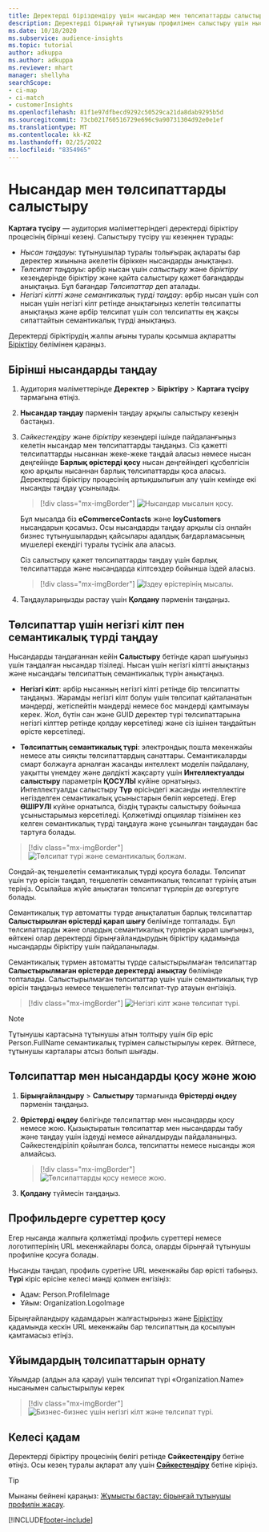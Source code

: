 ```yaml
---
title: Деректерді біріздендіру үшін нысандар мен төлсипаттарды салыстыру
description: Деректерді бірыңғай тұтынушы профилімен салыстыру үшін нысандарды, төлсипаттарды, негізгі кілттерді және семантикалық түрлерді таңдаңыз.
ms.date: 10/18/2020
ms.subservice: audience-insights
ms.topic: tutorial
author: adkuppa
ms.author: adkuppa
ms.reviewer: mhart
manager: shellyha
searchScope:
- ci-map
- ci-match
- customerInsights
ms.openlocfilehash: 81f1e97dfbecd9292c50529ca21da8dab9295b5d
ms.sourcegitcommit: 73cb021760516729e696c9a90731304d92e0e1ef
ms.translationtype: MT
ms.contentlocale: kk-KZ
ms.lasthandoff: 02/25/2022
ms.locfileid: "8354965"
---
```

# <a name="map-entities-and-attributes"></a>Нысандар мен төлсипаттарды салыстыру

**Картаға түсіру** — аудитория мәліметтеріндегі деректерді біріктіру процесінің бірінші кезеңі. Салыстыру түсіру үш кезеңнен тұрады:

- *Нысан таңдауы*: тұтынушылар туралы толығырақ ақпараты бар деректер жиынына әкелетін біріккен нысандарды анықтаңыз.
- *Төлсипат таңдауы*: әрбір нысан үшін *салыстыру* және *біріктіру* кезеңдерінде біріктіру және қайта салыстыру қажет бағандарды анықтаңыз. Бұл бағандар *Төлсипаттар* деп аталады.
- *Негізгі кілтті және семантикалық түрді таңдау*: әрбір нысан үшін сол нысан үшін негізгі кілт ретінде анықтағыңыз келетін төлсипатты анықтаңыз және әрбір төлсипат үшін сол төлсипатты ең жақсы сипаттайтын семантикалық түрді анықтаңыз.

Деректерді біріктірудің жалпы ағыны туралы қосымша ақпаратты [Біріктіру](data-unification.md) бөлімінен қараңыз.

## <a name="select-the-first-entities"></a>Бірінші нысандарды таңдау

1. Аудитория мәліметтерінде **Деректер** > **Біріктіру** > **Картаға түсіру** тармағына өтіңіз.

2. **Нысандар таңдау** пәрменін таңдау арқылы салыстыру кезеңін бастаңыз.

3. *Сәйкестендіру* және *біріктіру* кезеңдері ішінде пайдаланғыңыз келетін нысандар мен төлсипаттарды таңдаңыз. Сіз қажетті төлсипаттарды нысаннан жеке-жеке таңдай аласыз немесе нысан деңгейінде **Барлық өрістерді қосу** нысан деңгейіндегі құсбелгісін қою арқылы нысаннан барлық төлсипаттарды қоса аласыз. Деректерді біріктіру процесінің артықшылығын алу үшін кемінде екі нысанды таңдау ұсынылады.

   > [!div class="mx-imgBorder"]
   > ![Нысандар мысалын қосу.](media/data-manager-configure-map-add-entities-example.png "Нысандар мысалын қосу")

   Бұл мысалда біз **eCommerceContacts** және **loyCustomers** нысандарын қосамыз. Осы нысандарды таңдау арқылы сіз онлайн бизнес тұтынушылардың қайсылары адалдық бағдарламасының мүшелері екендігі туралы түсінік ала аласыз.
   
   Сіз салыстыру қажет төлсипаттарды таңдау үшін барлық төлсипаттарда және нысандарда кілтсөздер бойынша іздей аласыз.
   
     > [!div class="mx-imgBorder"]
   > ![Іздеу өрістерінің мысалы.](media/data-manager-configure-map-search-fields-example.png "Іздеу өрістерінің мысалы")

4. Таңдауларыңызды растау үшін **Қолдану** пәрменін таңдаңыз.

## <a name="select-primary-key-and-semantic-type-for-attributes"></a>Төлсипаттар үшін негізгі кілт пен семантикалық түрді таңдау

Нысандарды таңдағаннан кейін **Салыстыру** бетінде қарап шығуыңыз үшін таңдалған нысандар тізіледі. Нысан үшін негізгі кілтті анықтаңыз және нысандағы төлсипаттың семантикалық түрін анықтаңыз.

- **Негізгі кілт**: әрбір нысанның негізгі кілті ретінде бір төлсипатты таңдаңыз. Жарамды негізгі кілт болуы үшін төлсипат қайталанатын мәндерді, жетіспейтін мәндерді немесе бос мәндерді қамтымауы керек. Жол, бүтін сан және GUID деректер түрі төлсипаттарына негізгі кілттер ретінде қолдау көрсетіледі және сіз ішінен таңдайтын өрісте көрсетіледі.

- **Төлсипаттың семантикалық түрі**: электрондық пошта мекенжайы немесе аты сияқты төлсипаттардың санаттары. Семантикаларды смарт болжауға арналған жасанды интеллект моделін пайдалану, уақытты үнемдеу және дәлдікті жақсарту үшін **Интеллектуалды салыстыру** параметрін **ҚОСУЛЫ** күйіне орнатыңыз. Интеллектуалды салыстыру **Түр** өрісіндегі жасанды интеллектіге негізделген семантикалық ұсыныстарын бөліп көрсетеді. Егер **ӨШІРУЛІ** күйіне орнатылса, біздің тұрақты салыстыру бойынша ұсыныстарымыз көрсетіледі. Қолжетімді опциялар тізімінен кез келген семантикалық түрді таңдауға және ұсынылған таңдаудан бас тартуға болады.

> [!div class="mx-imgBorder"]
> ![Төлсипат түрі және семантикалық болжам.](media/data-manager-configure-map-add-attributes-semantic-prediction.png "Төлсипат түрі және семантикалық болжам")

Сондай-ақ теңшелетін семантикалық түрді қосуға болады. Төлсипат үшін түр өрісін таңдап, теңшелетін семантикалық төлсипат түрінің атын теріңіз. Осылайша жүйе анықтаған төлсипат түрлерін де өзгертуге болады.

Семантикалық түр автоматты түрде анықталатын барлық төлсипаттар **Салыстырылған өрістерді қарап шығу** бөлімінде топталады. Бұл төлсипаттарды және олардың семантикалық түрлерін қарап шығыңыз, өйткені олар деректерді бірыңғайландырудың біріктіру қадамында нысандарды біріктіру үшін пайдаланылады.

Семантикалық түрмен автоматты түрде салыстырылмаған төлсипаттар **Салыстырылмаған өрістерде деректерді анықтау** бөлімінде топталады. Салыстырылмаған төлсипаттар үшін үшін семантикалық түр өрісін таңдаңыз немесе теңшелетін төлсипат-түр атауын енгізіңіз.

> [!div class="mx-imgBorder"]
> ![Негізгі кілт және төлсипат түрі.](media/data-manager-configure-map-add-attributes.png "Негізгі кілт және төлсипат түрі")

> [!NOTE]
> Тұтынушы картасына тұтынушы атын толтыру үшін бір өріс Person.FullName семантикалық түрімен салыстырылуы керек. Әйтпесе, тұтынушы карталары атсыз болып шығады. 

## <a name="add-and-remove-attributes-and-entities"></a>Төлсипаттар мен нысандарды қосу және жою

1. **Бірыңғайландыру** > **Салыстыру** тармағында **Өрістерді өңдеу** пәрменін таңдаңыз.

2. **Өрістерді өңдеу** бөлігінде төлсипаттар мен нысандарды қосу немесе жою. Қызықтыратын төлсипаттар мен нысандарды табу және таңдау үшін іздеуді немесе айналдыруды пайдаланыңыз. Сәйкестендіріліп қойылған болса, төлсипатты немесе нысанды жоя алмайсыз.

   > [!div class="mx-imgBorder"]
   > ![Төлсипаттарды қосу немесе жою.](media/configure-data-map-edit.png "Төлсипаттарды қосу немесе жою")

3. **Қолдану** түймесін таңдаңыз.

## <a name="add-images-to-profiles"></a>Профильдерге суреттер қосу

Егер нысанда жалпыға қолжетімді профиль суреттері немесе логотиптерінің URL мекенжайлары болса, оларды бірыңғай тұтынушы профиліне қосуға болады.

Нысанды таңдап, профиль суретіне URL мекенжайы бар өрісті табыңыз. **Түрі** кіріс өрісіне келесі мәнді қолмен енгізіңіз: 
- Адам: Person.ProfileImagе
- Ұйым: Organization.LogoImage

Бірыңғайландыру қадамдарын жалғастырыңыз және [Біріктіру](merge-entities.md) қадамында кескін URL мекенжайы бар төлсипаттың да қосылуын қамтамасыз етіңіз.

## <a name="set-attributes-for-organizations"></a>Ұйымдардың төлсипаттарын орнату

Ұйымдар (алдын ала қарау) үшін төлсипат түрі «Organization.Name» нысанымен салыстырылуы керек
> [!div class="mx-imgBorder"]
> ![Бизнес-бизнес үшін негізгі кілт және төлсипат түрі.](media/configure-data-map-edit-b2b.png "Бизнес-бизнес үшін негізгі кілт және төлсипат түрі")

## <a name="next-step"></a>Келесі қадам

Деректерді біріктіру процесінің бөлігі ретінде **Сәйкестендіру** бетіне өтіңіз. Осы кезең туралы ақпарат алу үшін [**Сәйкестендіру**](match-entities.md) бетіне кіріңіз.

> [!TIP]
> Мынаны бейнені қараңыз: [Жұмысты бастау: бірыңғай тұтынушы профилін жасау](https://youtu.be/oBfGEhucAxs).


[!INCLUDE[footer-include](../includes/footer-banner.md)]